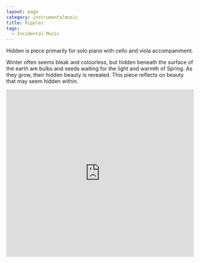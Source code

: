 ```yaml
---
layout: page
category: instrumentalmusic
title: Ripples
tags:
  - Incidental Music
---
```


Hidden is piece primarily for solo piano with cello and viola accompaniment. 

Winter often seems bleak and colourless, but hidden beneath the surface of the earth are bulbs and seeds waiting for the light and warmth of Spring. As they grow, their hidden beauty is revealed. This piece reflects on beauty that may seem hidden within.

<iframe width="100%" height="450" scrolling="no" frameborder="no" src="https://w.soundcloud.com/player/?url=https%3A//api.soundcloud.com/tracks/309820151&amp;auto_play=false&amp;hide_related=false&amp;show_comments=true&amp;show_user=true&amp;show_reposts=false&amp;visual=true"></iframe>